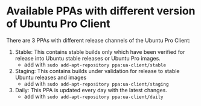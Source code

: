 # Available PPAs with different version of Ubuntu Pro Client
There are 3 PPAs with different release channels of the Ubuntu Pro Client:

1. Stable: This contains stable builds only which have been verified for release into Ubuntu stable releases or Ubuntu Pro images.
    - add with `sudo add-apt-repository ppa:ua-client/stable`
2. Staging: This contains builds under validation for release to stable Ubuntu releases and images
    - add with `sudo add-apt-repository ppa:ua-client/staging`
3. Daily: This PPA is updated every day with the latest changes.
    - add with `sudo add-apt-repository ppa:ua-client/daily`

